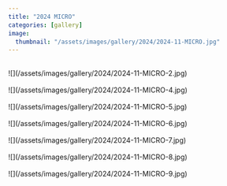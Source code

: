 ```yaml
---
title: "2024 MICRO"
categories: [gallery]
image:
  thumbnail: "/assets/images/gallery/2024/2024-11-MICRO.jpg"
---
```

<br>
![](/assets/images/gallery/2024/2024-11-MICRO-2.jpg)<br><br>
<!-- ![](/assets/images/gallery/2024/2024-11-MICRO-3.jpg)<br><br> -->
![](/assets/images/gallery/2024/2024-11-MICRO-4.jpg)<br><br>
![](/assets/images/gallery/2024/2024-11-MICRO-5.jpg)<br><br>
![](/assets/images/gallery/2024/2024-11-MICRO-6.jpg)<br><br>
![](/assets/images/gallery/2024/2024-11-MICRO-7.jpg)<br><br>
![](/assets/images/gallery/2024/2024-11-MICRO-8.jpg)<br><br>
![](/assets/images/gallery/2024/2024-11-MICRO-9.jpg)<br><br>